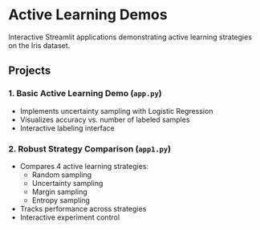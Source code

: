 # Active Learning Demos

Interactive Streamlit applications demonstrating active learning strategies on the Iris dataset.

## Projects

### 1. Basic Active Learning Demo (`app.py`)
- Implements uncertainty sampling with Logistic Regression
- Visualizes accuracy vs. number of labeled samples
- Interactive labeling interface



### 2. Robust Strategy Comparison (`app1.py`)
- Compares 4 active learning strategies:
  - Random sampling
  - Uncertainty sampling
  - Margin sampling
  - Entropy sampling
- Tracks performance across strategies
- Interactive experiment control



